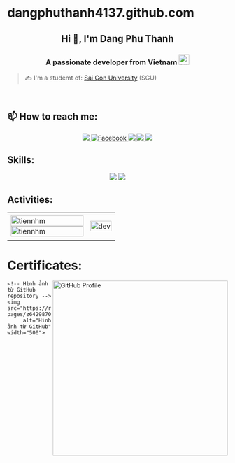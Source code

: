 # dangphuthanh4137.github.com
<!-- <img align="left" width="400" src="https://github.githubassets.com/images/modules/profile/profile-first-repo.svg" /> -->


<h2 align="center">Hi 👋, I'm Dang Phu Thanh </h2>
<p align="center">
<h3 align="center">
  A passionate developer from Vietnam
  <img src="https://upload.wikimedia.org/wikipedia/commons/2/21/Flag_of_Vietnam.svg" alt="Vietnam Flag" width="24px">
</h3>

</p>

> ✍ I'm a studemt of: [Sai Gon University](https://sgu.edu.vn) (SGU)

<br />


## 📫 How to reach me:

<p align="center">
  <a href="https://linkedin.com/in/tien-nhm" target="_blank">
    <img src="https://img.icons8.com/fluent/48/000000/linkedin.png"/>
  </a>
<a href="https://www.facebook.com/share/16L3FtG8G4/?mibextid=wwXIfr" target="_blank">
    <img src="https://img.icons8.com/fluent/48/000000/facebook-new.png" alt="Facebook">
  </a> 
  <a href="https://github.com/DangPhuThanh" alt="Github">
    <img src="https://img.icons8.com/fluent/48/000000/github.png"/>
  </a> 
  <a href="https://www.youtube.com/channel/UCaRr1SjyHm61RrLY-DIBm1g" alt="Youtube channel" target="_blank" >
    <img src="https://img.icons8.com/fluent/48/000000/youtube-play.png"/>
  </a>
  <a href="mailto:tiennhm.it@gmail.com" alt="Email">
    <img src="https://img.icons8.com/fluent/48/000000/mailing.png"/>
  </a>
</p>

## Skills:
<p align="center">
  <img src="https://img.icons8.com/color/48/000000/visual-studio-code-2019.png"/>
  <img src="https://img.icons8.com/color/48/null/visual-studio--v2.png"/>
  
</p>

## Activities:
<table style="width:100%;">
  <tr>
    <td>
      <img src="https://github-readme-stats.vercel.app/api/top-langs/?username=tiennhm&bg_color=FFFFFF00&text_color=179fa3&layout=compact&hide=CSS&langs_count=10&custom_title=Top%20ngôn%20ngữ%20được%20dùng" alt="tiennhm" width="100%"/>
      <img src="https://github-readme-stats.vercel.app/api?username=tiennhm&bg_color=FFFFFF00&text_color=179fa3&show_icons=true&count_private=true&include_all_commits=true&custom_title=Hoạt%20động%20trên%20Github" alt="tiennhm" width="100%"/>
    </td>
    <td>
      <p align="center"> 
        <img src="https://cdn.dribbble.com/users/1059583/screenshots/4171367/coding-freak.gif" alt="dev" width="100%"/>
      </p>
    </td>
  </tr>
</table>

     


# Certificates:

<!DOCTYPE html>
<html lang="vi">
<head>
    <meta charset="UTF-8">
    <meta name="viewport" content="width=device-width, initial-scale=1.0">
    <title>Hiển thị hình ảnh</title>
</head>
<body>
    <!-- Hình ảnh từ GitHub Assets -->
    <img align="right" width="400" src="https://github.githubassets.com/images/modules/profile/profile-joined-github.svg" alt="GitHub Profile">

    <!-- Hình ảnh từ GitHub repository -->
    <img src="https://raw.githubusercontent.com/DangPhuThanh/dangphuthanh4137.github.com/gh-pages/z6429870574411_42c0d887d57cf8e25c7f9893b68f3d33%20(1).jpg" 
         alt="Hình ảnh từ GitHub" width="500">
</body>
</html>

